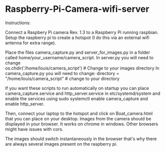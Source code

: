 # Raspberry-Pi-Camera-wifi-server

Instructions:

Connect a Raspbery Pi camera Rev. 1.3 to a Raspberry Pi running raspbian.
Setup the raspberry pi to create a hotspot (I do this via an external wifi antenna for extra range).

Place the files camera_capture.py and server_for_images.py in a folder called home/your_username/camera_script. In server.py you will need to change     
os.chdir('/home/louis/camera_script')  # Change to your images directory
In camera_capture.py you will need to change:
 directory = "/home/louis/camera_script" # change to your directory

If you want these scripts to run automatically on startup you can place camera_capture.service and http_server.service in etc/systemd/system and enable the services using sudo systemctl enable camera_capture and enable http_server.

Then, connect your laptop to the hotspot and click on Boat_camera.html that you can place on your desktop. Images from the camera should be displayed in your browser. It works on chrome in windows. Other browsers might have issues with cors.

The images should switch instantaneously in the browser that's why there are always several images present on the raspberry pi.
